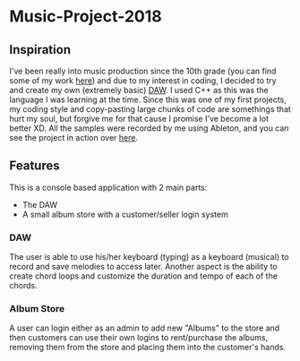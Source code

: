 # Music-Project-2018

## Inspiration
I've been really into music production since the 10th grade (you can find some of my work [here](bit.ly/aditkYT)) and due to my interest in coding, I decided to try and create my own (extremely basic) [DAW](https://en.wikipedia.org/wiki/Digital_audio_workstation). I used C++ as this was the language I was learning at the time. Since this was one of my first projects, my coding style and copy-pasting large chunks of code are somethings that hurt my soul, but forgive me for that cause I promise I've become a lot better XD. All the samples were recorded by me using Ableton, and you can see the project in action over [here](https://youtu.be/ctjeUV7gCJo).

## Features
This is a console based application with 2 main parts:
  * The DAW
  * A small album store with a customer/seller login system
  
### DAW
The user is able to use his/her keyboard (typing) as a keyboard (musical) to record and save melodies to access later.
Another aspect is the ability to create chord loops and customize the duration and tempo of each of the chords.

### Album Store
A user can login either as an admin to add new "Albums" to the store and then customers can use their own logins to rent/purchase the albums, removing them from the store and placing them into the customer's hands.
